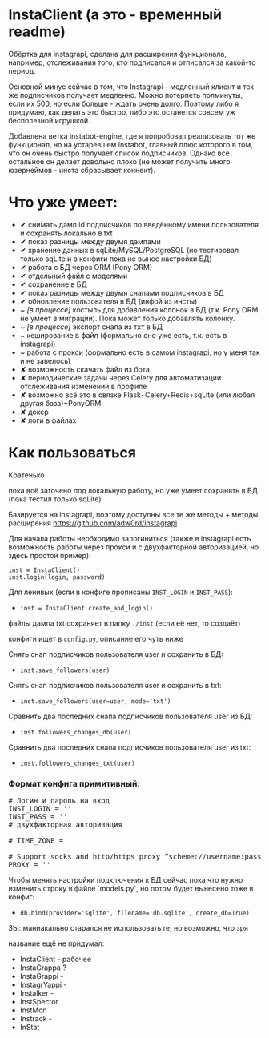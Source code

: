 # InstaClient (а это - временный readme)

<p>Обёртка для instagrapi, сделана для расширения функционала, 
например, отслеживания того, кто подписался и отписался за какой-то период.</p>
<p>Основной минус сейчас в том, что Instagrapi - медленный клиент и тех же подписчиков получает медленно. 
Можно потерпеть полминуты, если их 500, но если больше - ждать очень долго. Поэтому либо я придумаю, 
как делать это быстро, либо это останется совсем уж бесполезной игрушкой.</p>

<p>Добавлена ветка instabot-engine, где я попробовал реализовать тот же функционал, но на устаревшем instabot, 
главный плюс которого в том, что он очень быстро получает список подписчиков. 
Однако всё остальное он делает довольно плохо (не может получить много юзернеймов - инста сбрасывает коннект).</p>

# Что уже умеет:

<ul>
<li>✔ снимать дамп id подписчиков по введённому имени пользователя и сохранять локально в txt</li>
<li>✔ показ разницы между двумя дампами</li>
<li>✔ хранение данных в sqLite/MySQL/PostgreSQL (но тестировал только sqLite и в конфиги пока не вынес настройки БД)</li>
<li>✔ работа с БД через ORM (Pony ORM)</li>
<li>✔ отдельный файл с моделями</li>
<li>✔ сохранение в БД</li>
<li>✔ показ разницы между двумя снапами подписчиков в БД</li>
<li>✔ обновление пользователя в БД (инфой из инсты)</li>
<li>~ <i>[в процессе]</i> костыль для добавления колонок в БД (т.к. Pony ORM не умеет в миграции). 
Пока может только добавлять колонку.</li>
<li>~ <i>[в процессе]</i> экспорт снапа из тхт в БД</li>
<li>~ кеширование в файл (формально оно уже есть, т.к. есть в instagrapi)</li>
<li>~ работа с прокси (формально есть в самом instagrapi, но у меня так и не завелось)</li>
<li>✘ возможность скачать файл из бота</li>
<li>✘ периодические задачи через Celery для автоматизации отслеживания изменений в профиле</li>
<li>✘ возможно всё это в связке Flask+Celery+Redis+sqLite (или любая другая база)+PonyORM</li>
<li>✘ докер</li>
<li>✘ логи в файлах</li>
</ul>

# Как пользоваться

<p>Кратенько</p>
<p>пока всё заточено под локальную работу, но уже умеет сохранять в БД (пока тестил только sqLite) </p>

<p>Базируется на instagrapi, поэтому доступны все те же методы + методы расширения
<a href="https://github.com/adw0rd/instagrapi" target="_blank">https://github.com/adw0rd/instagrapi</a></p>

<p>Для начала работы необходимо залогиниться 
(также в instagrapi есть возможность работы через прокси и с двухфакторной авторизацией, но здесь простой пример):</p>

`inst = InstaClient()`</br>
`inst.login(login, password)`

<p>Для ленивых (если в конфиге прописаны <code>INST_LOGIN</code> и <code>INST_PASS</code>):</p>

* <code>inst = InstaClient.create_and_login()</code>

<p>файлы дампа txt сохраняет в папку <code>./inst</code> (если её нет, то создаёт)</p>
<p>конфиги ищет в <code>config.py</code>, описание его чуть ниже</p>

<p>Снять снап подписчиков пользователя user и сохранить в БД: </p>

* `inst.save_followers(user)`

<p>Снять снап подписчиков пользователя user и сохранить в txt: </p>

* `inst.save_followers(user=user, mode='txt')`

<p>Сравнить два последних снапа подписчиков пользователя user из БД:</p>

* `inst.followers_changes_db(user)`

<p>Сравнить два последних снапа подписчиков пользователя user из txt:</p>

* `inst.followers_changes_txt(user)`

### Формат конфига примитивный:

<pre>
# Логин и пароль на вход
INST_LOGIN = ''
INST_PASS = ''
# двухфакторная авторизация

# TIME_ZONE =

# Support socks and http/https proxy “scheme://username:password@host:port”.
PROXY = ''
</pre>

<p>Чтобы менять настройки подключения к БД сейчас пока что нужно изменить строку в файле `models.py`, но потом будет вынесено тоже в конфиг:</p>

* `db.bind(provider='sqlite', filename='db.sqlite', create_db=True)`

<p>ЗЫ: маниакально старался не использовать re, но возможно, что зря</p>

<p>название ещё не придумал:</p>

* InstaClient - рабочее
* InstaGrappa ?
* InstaGrappi -
* InstagrYappi -
* Instalker -
* InstSpector
* InstMon
* Instrack -
* InStat

